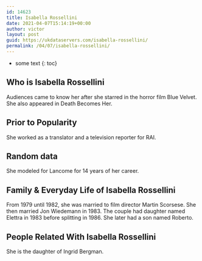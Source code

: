 ```yaml
---
id: 14623
title: Isabella Rossellini
date: 2021-04-07T15:14:19+00:00
author: victor
layout: post
guid: https://ukdataservers.com/isabella-rossellini/
permalink: /04/07/isabella-rossellini/
---
```


* some text
{: toc}


## Who is Isabella Rossellini



Audiences came to know her after she starred in the horror film Blue Velvet. She also appeared in Death Becomes Her.

                
                
                
## Prior to Popularity



She worked as a translator and a television reporter for RAI.

                
                
                
## Random data



She modeled for Lancome for 14 years of her career.

                
                
                
## Family & Everyday Life of Isabella Rossellini



From 1979 until 1982, she was married to film director Martin Scorsese. She then married Jon Wiedemann in 1983. The couple had daughter named Elettra in 1983 before splitting in 1986. She later had a son named Roberto.

                
                
                
## People Related With Isabella Rossellini



She is the daughter of Ingrid Bergman.

                
              
            
          
          
          
